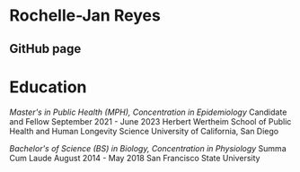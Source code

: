 # Rochelle-Jan Reyes
## GitHub page

# Education

*Master's in Public Health (MPH), Concentration in Epidemiology*
Candidate and Fellow
September 2021 - June 2023
Herbert Wertheim School of Public Health and Human Longevity Science
University of California, San Diego

*Bachelor's of Science (BS) in Biology, Concentration in Physiology*
Summa Cum Laude
August 2014 - May 2018
San Francisco State University
